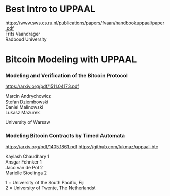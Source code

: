 # Best Intro to UPPAAL
https://www.sws.cs.ru.nl/publications/papers/fvaan/handbookuppaal/paper.pdf  <br/> 
Frits Vaandrager  <br/> 
Radboud University  <br/> 

# Bitcoin Modeling with UPPAAL
### Modeling and Verification of the Bitcoin Protocol ###
https://arxiv.org/pdf/1511.04173.pdf

Marcin Andrychowicz <br/> 
Stefan Dziembowski <br/>
Daniel Malinowski <br/>
Lukasz Mazurek <br/>

University of Warsaw

### Modeling Bitcoin Contracts by Timed Automata ###
https://arxiv.org/pdf/1405.1861.pdf
https://github.com/lukmaz/uppaal-btc

Kaylash Chaudhary 1 <br/>
Ansgar Fehnker 1 <br/>
Jaco van de Pol 2 <br/>
Marielle Stoelinga 2 <br/>

1 = University of the South Pacific, Fiji\
2 = University of Twente, The Netherlands\

